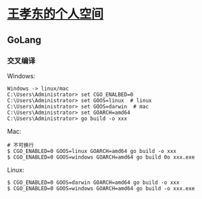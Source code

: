 # [王孝东的个人空间](https://scm-git.github.io/)
## GoLang

### 交叉编译
Windows:
```
Windows -> linux/mac
C:\Users\Administrator> set CGO_ENALBED=0
C:\Users\Administrator> set GOOS=linux  # linux
C:\Users\Administrator> set GOOS=darwin  # mac
C:\Users\Administrator> set GOARCH=amd64
C:\Users\Administrator> go build -o xxx
```

Mac:
```
# 不可换行
$ CGO_ENABLED=0 GOOS=linux GOARCH=amd64 go build -o xxx
$ CGO_ENABLED=0 GOOS=windows GOARCH=amd64 go build 0o xxx.exe
```

Linux:
```
$ CGO_ENABLED=0 GOOS=darwin GOARCH=amd64 go build -o xxx
$ CGO_ENABLED=0 GOOS=windows GOARCH=amd64 go build -o xxx.exe
```